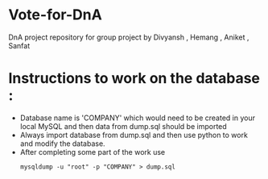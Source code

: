 # Vote-for-DnA
DnA project repository for group project by Divyansh , Hemang , Aniket , Sanfat



# Instructions to work on the database : 
<ul>
<li>Database name is 'COMPANY' which would need to be created in your local MySQL and then data from dump.sql should be imported</li>
<li>Always import database from dump.sql and then use python to work and modify the database.</li>
<li>After completing some part of the work use 

```
mysqldump -u "root" -p "COMPANY" > dump.sql 
``` 
</li>
</ul>